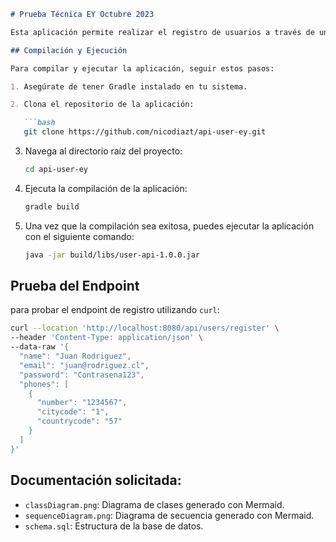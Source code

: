 

```markdown
# Prueba Técnica EY Octubre 2023

Esta aplicación permite realizar el registro de usuarios a través de un endpoint. A continuación, se describen los pasos para compilar y ejecutar la aplicación, así como una prueba del endpoint utilizando `curl`.

## Compilación y Ejecución

Para compilar y ejecutar la aplicación, seguir estos pasos:

1. Asegúrate de tener Gradle instalado en tu sistema.

2. Clona el repositorio de la aplicación:

   ```bash
   git clone https://github.com/nicodiazt/api-user-ey.git
   ```

3. Navega al directorio raíz del proyecto:

   ```bash
   cd api-user-ey
   ```

4. Ejecuta la compilación de la aplicación:

   ```bash
   gradle build
   ```

5. Una vez que la compilación sea exitosa, puedes ejecutar la aplicación con el siguiente comando:

   ```bash
   java -jar build/libs/user-api-1.0.0.jar
   ```
 
 
## Prueba del Endpoint

para probar el endpoint de registro utilizando `curl`:

```bash
curl --location 'http://localhost:8080/api/users/register' \
--header 'Content-Type: application/json' \
--data-raw '{
  "name": "Juan Rodriguez",
  "email": "juan@rodriguez.cl",
  "password": "Contrasena123",
  "phones": [
    {
      "number": "1234567",
      "citycode": "1",
      "countrycode": "57"
    }
  ]
}'
```


## Documentación solicitada:

- `classDiagram.png`: Diagrama de clases generado con Mermaid.
- `sequenceDiagram.png`: Diagrama de secuencia generado con Mermaid.
- `schema.sql`: Estructura de la base de datos.


 

 